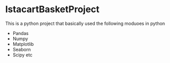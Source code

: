 # IstacartBasketProject
This is a python project that basically used the following moduoes in python
- Pandas
- Numpy
- Matplotlib
- Seaborn
- Scipy etc 
